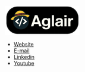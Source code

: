 <img src="logo.png" alt="Logo" width="200">

- [Website](https://aglair.netlify.app)
- [E-mail](mailto:aglaircontato@proton.me)
- [Linkedin](https://www.linkedin.com/in/aglair)
- [Youtube](https://www.youtube.com/@shebbang)

